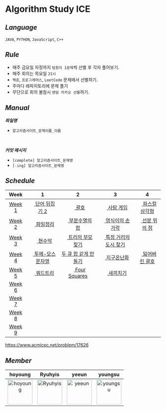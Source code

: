 # Algorithm Study ICE

## ***Language***
`JAVA`, `PYTHON`, `JavaScript`, `C++`

## ***Rule***
- 매주 금요일 자정까지 `팀원이 1문제`씩 선별 후 각자 풀어보기.
- 매주 회의는 목요일 `21시`
- `백준`, `프로그래머스`, `LeetCode` 문제에서 선별하기.
- 주마다 레파지토리에 문제 풀기
- 무단으로 회의 불참시 `랜덤 카카오 선물`하기. 

## ***Manual***
***파일명***
- `알고리즘사이트_문제이름_이름` 
<br>

***커밋 메시지***
- `[complete] 알고리즘사이트_문제명`
- `[-ing] 알고리즘사이트_문제명`

## ***Schedule***
|Week| 1 | 2 | 3 | 4 |
|:--:|:-:|:-:|:-:|:-:|
|[Week 1](https://github.com/Algorithm-Study-ICE/Algorithm_Study_ICE/tree/main/Week/week1)|[<img src="https://d2gd6pc034wcta.cloudfront.net/tier/8.svg" height="12"> 단어 뒤집기 2](https://www.acmicpc.net/problem/17413)|[<img src="https://d2gd6pc034wcta.cloudfront.net/tier/7.svg" height="12"> 괄호](https://www.acmicpc.net/problem/9012)|[<img src="https://d2gd6pc034wcta.cloudfront.net/tier/8.svg" height="12"> 사탕 게임](https://www.acmicpc.net/problem/3085)|[<img src="https://d2gd6pc034wcta.cloudfront.net/tier/7.svg" height="12"> 파스칼 삼각형](https://www.acmicpc.net/problem/15489)
|[Week 2](https://github.com/Algorithm-Study-ICE/Algorithm_Study_ICE/tree/main/Week/week2)|[<img src="https://d2gd6pc034wcta.cloudfront.net/tier/8.svg" height="12"> 파일정리](https://www.acmicpc.net/problem/20291)|[<img src="https://d2gd6pc034wcta.cloudfront.net/tier/9.svg" height="12"> 부분수열의 합](https://www.acmicpc.net/problem/1182)|[<img src="https://d2gd6pc034wcta.cloudfront.net/tier/8.svg" height="12"> 영식이의 손가락](https://www.acmicpc.net/problem/1614)|[<img src="https://d2gd6pc034wcta.cloudfront.net/tier/8.svg" height="12"> 선분 위의 점](https://www.acmicpc.net/problem/11663)
|[Week 3](https://github.com/Algorithm-Study-ICE/algorithm-study-ICE/tree/main/Week/week3)|[<img src="https://d2gd6pc034wcta.cloudfront.net/tier/10.svg" height="12"> 현수막 ](https://www.acmicpc.net/problem/14716)|[<img src="https://d2gd6pc034wcta.cloudfront.net/tier/9.svg" height="12"> 트리의 부모 찾기](https://www.acmicpc.net/problem/11725)|[<img src="https://d2gd6pc034wcta.cloudfront.net/tier/9.svg" height="12"> 특정 거리의 도시 찾기](https://www.acmicpc.net/problem/18352)
|[Week 4](https://github.com/Algorithm-Study-ICE/algorithm-study-ICE/tree/main/Week/week4)|[<img src="https://d2gd6pc034wcta.cloudfront.net/tier/9.svg" height="11"> 투에-모스 문자열 ](https://www.acmicpc.net/problem/18222)|[두 큐 합 같게 만들기](https://school.programmers.co.kr/learn/courses/30/lessons/118667)|[<img src="https://d2gd6pc034wcta.cloudfront.net/tier/9.svg" height="11"> 지구온난화 ](https://www.acmicpc.net/problem/5212)|[<img src="https://d2gd6pc034wcta.cloudfront.net/tier/9.svg" height="11"> 잃어버린 괄호 ](https://www.acmicpc.net/problem/1541)
|[Week 5](https://github.com/Algorithm-Study-ICE/Algorithm_Study_ICE/tree/main/Week/week5)|[<img src="https://d2gd6pc034wcta.cloudfront.net/tier/10.svg" height="11"> 쿼드트리 ](https://www.acmicpc.net/problem/1992)|[<img src="https://d2gd6pc034wcta.cloudfront.net/tier/8.svg" height="12"> Four Squares](https://www.acmicpc.net/problem/17626)|[<img src="https://d2gd6pc034wcta.cloudfront.net/tier/9.svg" height="11"> 새끼치기 ](https://www.acmicpc.net/problem/17291)
|[Week 6]()|||
|[Week 7]()|||
|[Week 8]()|||
|[Week 9]()|||

https://www.acmicpc.net/problem/17626
<!-- [십자 모양 폭발](https://www.codetree.ai/missions/2/concepts/2/problems/cross-shape-bomb/description)
[<img src="https://d2gd6pc034wcta.cloudfront.net/tier/7.svg" height="12"> 토너먼트](https://www.acmicpc.net/problem/1057)
-->

## ***Member*** 
| hoyoung | Ryuhyis | yeeun | youngsu |
|:-------:|:-------:|:------:|:-------:|
|<a href = "https://github.com/ghrnwjd"><img src="https://avatars.githubusercontent.com/u/81744539?v=4" alt="hoyoung" width="80" style="max-width:100%" /></a>|<a href = "https://github.com/Ryuhyis"><img src="https://avatars.githubusercontent.com/u/76957700?v=4" alt="Ryuhyis" width="80" style="max-width:100%" /></a>|<a href = "https://github.com/yeeun426"><img src="https://avatars.githubusercontent.com/u/88296511?v=4" alt="yeeun" width="80" style="max-width:100%" /></a>|<a href = "https://github.com/0su1327"><img src="https://avatars.githubusercontent.com/u/81498362?v=4" alt="youngsu" width="80" style="max-width:100%" /></a>

